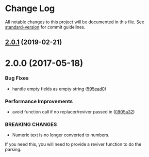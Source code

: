 # Change Log

All notable changes to this project will be documented in this file. See [standard-version](https://github.com/conventional-changelog/standard-version) for commit guidelines.

## [2.0.1](https://github.com/vanwagonet/comma-separated/compare/v2.0.0...v2.0.1) (2019-02-21)



<a name="2.0.0"></a>
# 2.0.0 (2017-05-18)


### Bug Fixes

* handle empty fields as empty string ([595ead0](https://github.com/thetalecrafter/comma-separated/commit/595ead0))


### Performance Improvements

* avoid function call if no replacer/reviver passed in ([0805a32](https://github.com/thetalecrafter/comma-separated/commit/0805a32))


### BREAKING CHANGES

* Numeric text is no longer converted to numbers.

If you need this, you will need to provide a reviver function to do
the parsing.
